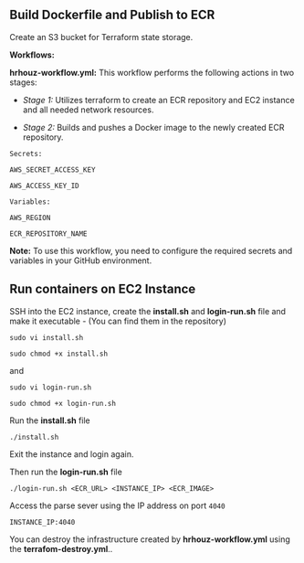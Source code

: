 ## Build Dockerfile and Publish to ECR

Create an S3 bucket for Terraform state storage.

__Workflows:__

__hrhouz-workflow.yml:__ This workflow performs the following actions in two stages:

- _Stage 1:_ Utilizes terraform to create an ECR repository and EC2 instance and all needed network resources.

- _Stage 2:_ Builds and pushes a Docker image to the newly created ECR repository.


```
Secrets:

AWS_SECRET_ACCESS_KEY

AWS_ACCESS_KEY_ID

Variables:

AWS_REGION

ECR_REPOSITORY_NAME
```


__Note:__ To use this workflow, you need to configure the required secrets and variables in your GitHub environment.

## __Run containers on EC2 Instance__

SSH into the EC2 instance, create the __install.sh__ and __login-run.sh__ file and make it executable - (You can find them in the repository)

`sudo vi install.sh`

`sudo chmod +x install.sh`

and

`sudo vi login-run.sh`

`sudo chmod +x login-run.sh`

 Run the __install.sh__ file

 `./install.sh`

 Exit the instance and login again.

 Then run the __login-run.sh__ file

 `./login-run.sh <ECR_URL> <INSTANCE_IP> <ECR_IMAGE>`

 Access the parse sever using the IP address on port `4040`

 `INSTANCE_IP:4040`

 You can destroy the infrastructure created by __hrhouz-workflow.yml__ using the __terrafom-destroy.yml__..